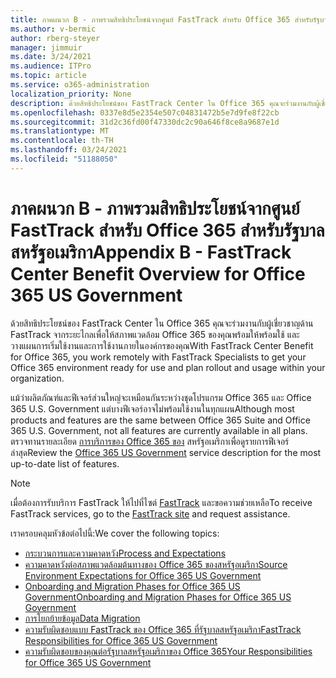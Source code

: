 ```yaml
---
title: ภาคผนวก B - ภาพรวมสิทธิประโยชน์จากศูนย์ FastTrack สำหรับ Office 365 สำหรับรัฐบาลสหรัฐอเมริกา
ms.author: v-bermic
author: rberg-steyer
manager: jimmuir
ms.date: 3/24/2021
ms.audience: ITPro
ms.topic: article
ms.service: o365-administration
localization_priority: None
description: ด้วยสิทธิประโยชน์ของ FastTrack Center ใน Office 365 คุณจะร่วมงานกับผู้เชี่ยวชาญด้าน FastTrack จากระยะไกลเพื่อให้สภาพแวดล้อม Office 365 ของคุณพร้อมให้พร้อมใช้ และวางแผนการเริ่มใช้งานและการใช้งานภายในองค์กรของคุณ
ms.openlocfilehash: 0337e8d5e2354e507c04831472b5e7d9fe8f22cb
ms.sourcegitcommit: 31d2c36fd00f47330dc2c90a646f8ce8a9687e1d
ms.translationtype: MT
ms.contentlocale: th-TH
ms.lasthandoff: 03/24/2021
ms.locfileid: "51188050"
---
```

# <a name="appendix-b---fasttrack-center-benefit-overview-for-office-365-us-government"></a><span data-ttu-id="b1bb6-103">ภาคผนวก B - ภาพรวมสิทธิประโยชน์จากศูนย์ FastTrack สำหรับ Office 365 สำหรับรัฐบาลสหรัฐอเมริกา</span><span class="sxs-lookup"><span data-stu-id="b1bb6-103">Appendix B - FastTrack Center Benefit Overview for Office 365 US Government</span></span>

<span data-ttu-id="b1bb6-104">ด้วยสิทธิประโยชน์ของ FastTrack Center ใน Office 365 คุณจะร่วมงานกับผู้เชี่ยวชาญด้าน FastTrack จากระยะไกลเพื่อให้สภาพแวดล้อม Office 365 ของคุณพร้อมให้พร้อมใช้ และวางแผนการเริ่มใช้งานและการใช้งานภายในองค์กรของคุณ</span><span class="sxs-lookup"><span data-stu-id="b1bb6-104">With FastTrack Center Benefit for Office 365, you work remotely with FastTrack Specialists to get your Office 365 environment ready for use and plan rollout and usage within your organization.</span></span> 
  
<span data-ttu-id="b1bb6-105">แม้ว่าผลิตภัณฑ์และฟีเจอร์ส่วนใหญ่จะเหมือนกันระหว่างชุดโปรแกรม Office 365 และ Office 365 U.S. Government แต่บางฟีเจอร์อาจไม่พร้อมใช้งานในทุกแผน</span><span class="sxs-lookup"><span data-stu-id="b1bb6-105">Although most products and features are the same between Office 365 Suite and Office 365 U.S. Government, not all features are currently available in all plans.</span></span> <span data-ttu-id="b1bb6-106">ตรวจทานรายละเอียด [การบริการของ Office 365 ของ](https://aka.ms/aboutgovcloud) สหรัฐอเมริกาเพื่อดูรายการฟีเจอร์ล่าสุด</span><span class="sxs-lookup"><span data-stu-id="b1bb6-106">Review the [Office 365 US Government](https://aka.ms/aboutgovcloud) service description for the most up-to-date list of features.</span></span>

> [!NOTE]
> <span data-ttu-id="b1bb6-107">เมื่อต้องการรับบริการ FastTrack ให้ไปที่ไซต์ [FastTrack](https://go.microsoft.com/fwlink/?linkid=780698) และขอความช่วยเหลือ</span><span class="sxs-lookup"><span data-stu-id="b1bb6-107">To receive FastTrack services, go to the [FastTrack site](https://go.microsoft.com/fwlink/?linkid=780698) and request assistance.</span></span>  

<span data-ttu-id="b1bb6-108">เราครอบคลุมหัวข้อต่อไปนี้:</span><span class="sxs-lookup"><span data-stu-id="b1bb6-108">We cover the following topics:</span></span>
- [<span data-ttu-id="b1bb6-109">กระบวนการและความคาดหวัง</span><span class="sxs-lookup"><span data-stu-id="b1bb6-109">Process and Expectations</span></span>](process-and-expectations.md) 
- [<span data-ttu-id="b1bb6-110">ความคาดหวังต่อสภาพแวดล้อมต้นทางของ Office 365 ของสหรัฐอเมริกา</span><span class="sxs-lookup"><span data-stu-id="b1bb6-110">Source Environment Expectations for Office 365 US Government</span></span>](US-Gov-appendix-source-environment-expectations.md)   
- [<span data-ttu-id="b1bb6-111">Onboarding and Migration Phases for Office 365 US Government</span><span class="sxs-lookup"><span data-stu-id="b1bb6-111">Onboarding and Migration Phases for Office 365 US Government</span></span>](US-Gov-appendix-onboarding-and-migration.md)
- [<span data-ttu-id="b1bb6-112">การโยกย้ายข้อมูล</span><span class="sxs-lookup"><span data-stu-id="b1bb6-112">Data Migration</span></span>](data-migration.md)    
- [<span data-ttu-id="b1bb6-113">ความรับผิดชอบแบบ FastTrack ของ Office 365 ที่รัฐบาลสหรัฐอเมริกา</span><span class="sxs-lookup"><span data-stu-id="b1bb6-113">FastTrack Responsibilities for Office 365 US Government</span></span>](US-Gov-appendix-fasttrack-responsibilities.md)   
- [<span data-ttu-id="b1bb6-114">ความรับผิดชอบของคุณต่อรัฐบาลสหรัฐอเมริกาของ Office 365</span><span class="sxs-lookup"><span data-stu-id="b1bb6-114">Your Responsibilities for Office 365 US Government</span></span>](US-Gov-appendix-your-responsibilities.md)    

